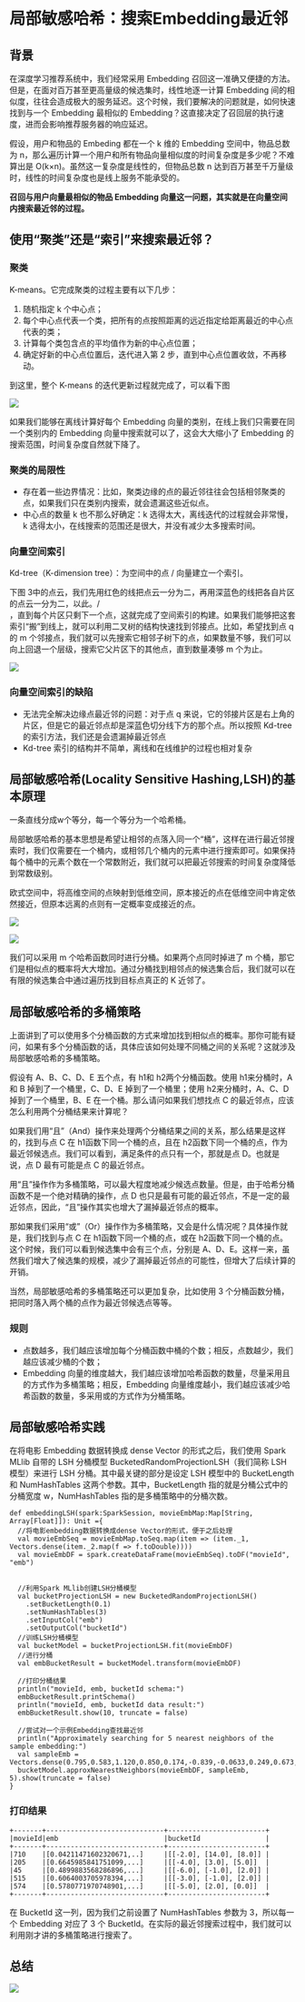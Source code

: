 #  局部敏感哈希：搜索Embedding最近邻

## 背景

在深度学习推荐系统中，我们经常采用 Embedding 召回这一准确又便捷的方法。但是，在面对百万甚至更高量级的候选集时，线性地逐一计算 Embedding 间的相似度，往往会造成极大的服务延迟。这个时候，我们要解决的问题就是，如何快速找到与一个 Embedding 最相似的 Embedding？这直接决定了召回层的执行速度，进而会影响推荐服务器的响应延迟。


假设，用户和物品的 Embeding 都在一个 k 维的 Embedding 空间中，物品总数为 n，那么遍历计算一个用户和所有物品向量相似度的时间复杂度是多少呢？不难算出是 O(k×n)。虽然这一复杂度是线性的，但物品总数 n 达到百万甚至千万量级时，线性的时间复杂度也是线上服务不能承受的。


**召回与用户向量最相似的物品 Embedding 向量这一问题，其实就是在向量空间内搜索最近邻的过程。**


## 使用“聚类”还是“索引”来搜索最近邻？

### 聚类

 K-means。它完成聚类的过程主要有以下几步：

1. 随机指定 k 个中心点；
1. 每个中心点代表一个类，把所有的点按照距离的远近指定给距离最近的中心点代表的类；
1. 计算每个类包含点的平均值作为新的中心点位置；
1. 确定好新的中心点位置后，迭代进入第 2 步，直到中心点位置收敛，不再移动。

到这里，整个 K-means 的迭代更新过程就完成了，可以看下图

![](Images/12.webp)

如果我们能够在离线计算好每个 Embedding 向量的类别，在线上我们只需要在同一个类别内的 Embedding 向量中搜索就可以了，这会大大缩小了 Embedding 的搜索范围，时间复杂度自然就下降了。

### 聚类的局限性

* 存在着一些边界情况：比如，聚类边缘的点的最近邻往往会包括相邻聚类的点，如果我们只在类别内搜索，就会遗漏这些近似点。
* 中心点的数量 k 也不那么好确定：k 选得太大，离线迭代的过程就会非常慢，k 选得太小，在线搜索的范围还是很大，并没有减少太多搜索时间。

### 向量空间索引

Kd-tree（K-dimension tree）：为空间中的点 / 向量建立一个索引。

下图 3中的点云，我们先用红色的线把点云一分为二，再用深蓝色的线把各自片区的点云一分为二，以此。/     
      ，直到每个片区只剩下一个点，这就完成了空间索引的构建。如果我们能够把这套索引“搬”到线上，就可以利用二叉树的结构快速找到邻接点。比如，希望找到点 q 的 m 个邻接点，我们就可以先搜索它相邻子树下的点，如果数量不够，我们可以向上回退一个层级，搜索它父片区下的其他点，直到数量凑够 m 个为止。

![](Images/13.webp)

### 向量空间索引的缺陷

* 无法完全解决边缘点最近邻的问题：对于点 q 来说，它的邻接片区是右上角的片区，但是它的最近邻点却是深蓝色切分线下方的那个点。所以按照 Kd-tree 的索引方法，我们还是会遗漏掉最近邻点
* Kd-tree 索引的结构并不简单，离线和在线维护的过程也相对复杂


## 局部敏感哈希(Locality Sensitive Hashing,LSH)的基本原理 

一条直线分成w个等分，每一个等分为一个哈希桶。

局部敏感哈希的基本思想是希望让相邻的点落入同一个“桶”，这样在进行最近邻搜索时，我们仅需要在一个桶内，或相邻几个桶内的元素中进行搜索即可。如果保持每个桶中的元素个数在一个常数附近，我们就可以把最近邻搜索的时间复杂度降低到常数级别。

欧式空间中，将高维空间的点映射到低维空间，原本接近的点在低维空间中肯定依然接近，但原本远离的点则有一定概率变成接近的点。

![](Images/14.webp)


![](Images/15.png)

我们可以采用 m 个哈希函数同时进行分桶。如果两个点同时掉进了 m 个桶，那它们是相似点的概率将大大增加。通过分桶找到相邻点的候选集合后，我们就可以在有限的候选集合中通过遍历找到目标点真正的 K 近邻了。


## 局部敏感哈希的多桶策略

上面讲到了可以使用多个分桶函数的方式来增加找到相似点的概率。那你可能有疑问，如果有多个分桶函数的话，具体应该如何处理不同桶之间的关系呢？这就涉及局部敏感哈希的多桶策略。

假设有 A、B、C、D、E 五个点，有 h1和 h2两个分桶函数。使用 h1来分桶时，A 和 B 掉到了一个桶里，C、D、E 掉到了一个桶里；使用 h2来分桶时，A、C、D 掉到了一个桶里，B、E 在一个桶。那么请问如果我们想找点 C 的最近邻点，应该怎么利用两个分桶结果来计算呢？

如果我们用“且”（And）操作来处理两个分桶结果之间的关系，那么结果是这样的，找到与点 C 在 h1函数下同一个桶的点，且在 h2函数下同一个桶的点，作为最近邻候选点。我们可以看到，满足条件的点只有一个，那就是点 D。也就是说，点 D 最有可能是点 C 的最近邻点。

用“且”操作作为多桶策略，可以最大程度地减少候选点数量。但是，由于哈希分桶函数不是一个绝对精确的操作，点 D 也只是最有可能的最近邻点，不是一定的最近邻点，因此，“且”操作其实也增大了漏掉最近邻点的概率。

那如果我们采用“或”（Or）操作作为多桶策略，又会是什么情况呢？具体操作就是，我们找到与点 C 在 h1函数下同一个桶的点，或在 h2函数下同一个桶的点。这个时候，我们可以看到候选集中会有三个点，分别是 A、D、E。这样一来，虽然我们增大了候选集的规模，减少了漏掉最近邻点的可能性，但增大了后续计算的开销。

当然，局部敏感哈希的多桶策略还可以更加复杂，比如使用 3 个分桶函数分桶，把同时落入两个桶的点作为最近邻候选点等等。

### 规则

* 点数越多，我们越应该增加每个分桶函数中桶的个数；相反，点数越少，我们越应该减少桶的个数；
* Embedding 向量的维度越大，我们越应该增加哈希函数的数量，尽量采用且的方式作为多桶策略；相反，Embedding 向量维度越小，我们越应该减少哈希函数的数量，多采用或的方式作为分桶策略。


## 局部敏感哈希实践

在将电影 Embedding 数据转换成 dense Vector 的形式之后，我们使用 Spark MLlib 自带的 LSH 分桶模型 BucketedRandomProjectionLSH（我们简称 LSH 模型）来进行 LSH 分桶。其中最关键的部分是设定 LSH 模型中的 BucketLength 和 NumHashTables 这两个参数。其中，BucketLength 指的就是分桶公式中的分桶宽度 w，NumHashTables 指的是多桶策略中的分桶次数。


	def embeddingLSH(spark:SparkSession, movieEmbMap:Map[String, Array[Float]]): Unit ={
	  //将电影embedding数据转换成dense Vector的形式，便于之后处理
	  val movieEmbSeq = movieEmbMap.toSeq.map(item => (item._1, Vectors.dense(item._2.map(f => f.toDouble))))
	  val movieEmbDF = spark.createDataFrame(movieEmbSeq).toDF("movieId", "emb")
	
	
	  //利用Spark MLlib创建LSH分桶模型
	  val bucketProjectionLSH = new BucketedRandomProjectionLSH()
	    .setBucketLength(0.1)
	    .setNumHashTables(3)
	    .setInputCol("emb")
	    .setOutputCol("bucketId")
	  //训练LSH分桶模型
	  val bucketModel = bucketProjectionLSH.fit(movieEmbDF)
	  //进行分桶
	  val embBucketResult = bucketModel.transform(movieEmbDF)
	  
	  //打印分桶结果
	  println("movieId, emb, bucketId schema:")
	  embBucketResult.printSchema()
	  println("movieId, emb, bucketId data result:")
	  embBucketResult.show(10, truncate = false)
	  
	  //尝试对一个示例Embedding查找最近邻
	  println("Approximately searching for 5 nearest neighbors of the sample embedding:")
	  val sampleEmb = Vectors.dense(0.795,0.583,1.120,0.850,0.174,-0.839,-0.0633,0.249,0.673,-0.237)
	  bucketModel.approxNearestNeighbors(movieEmbDF, sampleEmb, 5).show(truncate = false)
	}


### 打印结果


	+-------+-----------------------------+------------------------+
	|movieId|emb                          |bucketId                |
	+-------+-----------------------------+------------------------+
	|710    |[0.04211471602320671,..]     |[[-2.0], [14.0], [8.0]] |
	|205    |[0.6645985841751099,...]     |[[-4.0], [3.0], [5.0]]  |
	|45     |[0.4899883568286896,...]     |[[-6.0], [-1.0], [2.0]] |
	|515    |[0.6064003705978394,...]     |[[-3.0], [-1.0], [2.0]] |
	|574    |[0.5780771970748901,...]     |[[-5.0], [2.0], [0.0]]  |
	+-------+-----------------------------+------------------------+

在 BucketId 这一列，因为我们之前设置了 NumHashTables 参数为 3，所以每一个 Embedding 对应了 3 个 BucketId。在实际的最近邻搜索过程中，我们就可以利用刚才讲的多桶策略进行搜索了。

## 总结

![](Images/16.webp)